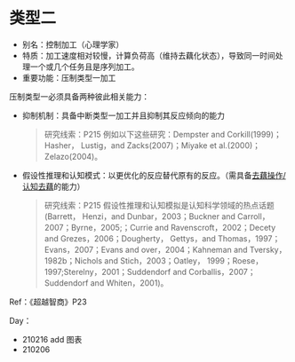 # 类型二

- 别名：控制加工（心理学家）
- 特质：加工速度相对较慢，计算负荷高（维持去藕化状态），导致同一时间处理一个或几个任务且是序列加工。
- 重要功能：压制类型一加工

压制类型一必须具备两种彼此相关能力：

- 抑制机制：具备中断类型一加工并且抑制其反应倾向的能力
    >研究线索：P215 例如以下这些研究：Dempster and Corkill(1999)；Hasher， Lustig，and Zacks(2007)；Miyake et al.(2000)；Zelazo(2004)。
- 假设性推理和认知模式：以更优化的反应替代原有的反应。（需具备[去藕操作/认知去藕](210206-认知去藕.md)的能力）
    >研究线索：P215 假设性推理和认知模拟是认知科学领域的热点话题(Barrett， Henzi，and Dunbar，2003；Buckner and Carroll，2007；Byrne，2005;；Currie and Ravenscroft，2002；Decety and Grezes，2006；Dougherty， Gettys，and Thomas，1997；Evans，2007；Evans and over，2004；Kahneman and Tversky，1982b；Nichols and Stich，2003；Oatley， 1999；Roese，1997;Sterelny，2001；Suddendorf and Corballis，2007；Suddendorf and Whiten，2001)。

Ref：《超越智商》P23

Day：

- 210216 add 图表
- 210206